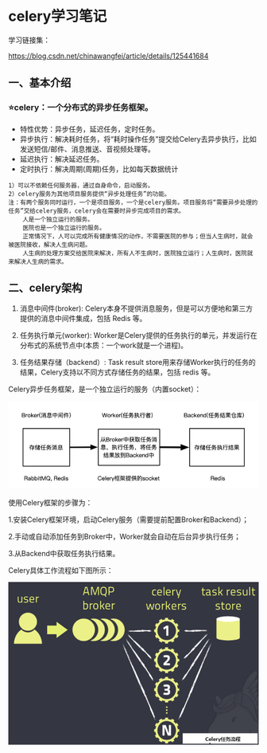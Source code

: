 # celery学习笔记

学习链接集：

https://blog.csdn.net/chinawangfei/article/details/125441684



## 一、基本介绍

### ⭐celery：一个分布式的异步任务框架。

- 特性优势：异步任务，延迟任务，定时任务。
- 异步执行：解决耗时任务，将“耗时操作任务”提交给Celery去异步执行，比如发送短信/邮件、消息推送、音视频处理等。
- 延迟执行：解决延迟任务。
- 定时执行：解决周期(周期)任务，比如每天数据统计

```
1）可以不依赖任何服务器，通过自身命令，启动服务。
2）celery服务为其他项目服务提供“异步处理任务”的功能。
注：有两个服务同时运行，一个是项目服务，一个是celery服务。项目服务将“需要异步处理的任务”交给celery服务，celery会在需要时异步完成项目的需求。
    人是一个独立运行的服务。 
    医院也是一个独立运行的服务。
    正常情况下，人可以完成所有健康情况的动作，不需要医院的参与；但当人生病时，就会被医院接收，解决人生病问题。
    人生病的处理方案交给医院来解决，所有人不生病时，医院独立运行；人生病时，医院就来解决人生病的需求。
```



## 二、celery架构

1. 消息中间件(broker): Celery本身不提供消息服务，但是可以方便地和第三方提供的消息中间件集成，包括 Redis 等。

2. 任务执行单元(worker): Worker是Celery提供的任务执行的单元，并发运行在分布式的系统节点中(本质：一个work就是一个进程)。

3. 任务结果存储（backend）: Task result store用来存储Worker执行的任务的结果，Celery支持以不同方式存储任务的结果，包括 redis 等。

Celery异步任务框架，是一个独立运行的服务（内置socket）：

![image-20240521203017933](celery学习笔记/image-20240521203017933.png) 

使用Celery框架的步骤为：

1.安装Celery框架环境，启动Celery服务（需要提前配置Broker和Backend）；

2.手动或自动添加任务到Broker中，Worker就会自动在后台异步执行任务；

3.从Backend中获取任务执行结果。

Celery具体工作流程如下图所示：

![img](celery学习笔记/90fce0fe3df945cbbc149224022c900e.png) 